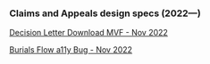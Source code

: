 ### Claims and Appeals design specs (2022—)

[Decision Letter Download MVF - Nov 2022](https://www.sketch.com/s/8b025901-295d-4929-95cc-8dbeb28454b3/p/CAA1846C-79ED-4BDB-94B9-BA0EBE74EC5B/canvas)

[Burials Flow a11y Bug - Nov 2022](https://www.sketch.com/s/4c0aad2f-9660-4944-9fcd-9de1d122ab8b/p/4DC554CF-886A-473E-B2E6-3C7D765E5BE5/canvas)
